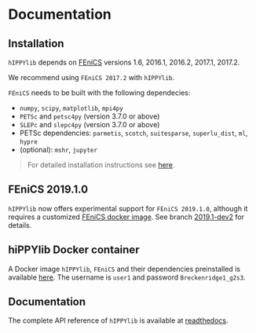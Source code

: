 # Documentation

## Installation

`hIPPYlib` depends on [FEniCS](http://fenicsproject.org/) versions 1.6, 2016.1, 2016.2, 2017.1, 2017.2.

We recommend using `FEniCS 2017.2` with `hIPPYlib`.

`FEniCS` needs to be built with the following dependecies:

 - `numpy`, `scipy`, `matplotlib`, `mpi4py`
 - `PETSc` and `petsc4py` (version 3.7.0 or above)
 - `SLEPc` and `slepc4py` (version 3.7.0 or above)
 - PETSc dependencies: `parmetis`, `scotch`, `suitesparse`, `superlu_dist`, `ml`, `hypre`
 - (optional): `mshr`, `jupyter`

> For detailed installation instructions see [here](http://hippylib.readthedocs.io/en/latest/installation.html).

## FEniCS 2019.1.0

`hIPPYlib` now offers experimental support for `FEniCS 2019.1.0`, although it requires a customized [FEniCS docker image](https://hub.docker.com/r/hippylib/fenics). See branch [2019.1-dev2](https://github.com/hippylib/hippylib/tree/2019.1-dev2) for details.

## hiPPYlib Docker container

A Docker image `hIPPYlib`, `FEniCS` and their dependencies preinstalled is available [here](https://hub.docker.com/r/mparno/muq-hippylib/). The username is `user1` and password `Breckenridge1_g2s3`.

## Documentation

The complete API reference of `hIPPYlib` is available at [readthedocs](http://hippylib.readthedocs.io/en/latest/modules.html).

